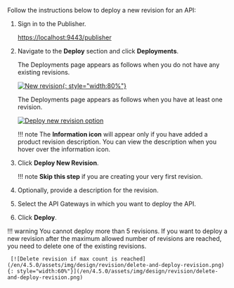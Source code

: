 
Follow the instructions below to deploy a new revision for an API:

1. Sign in to the Publisher.
   
      [https://localhost:9443/publisher](https://localhost:9443/publisher)

2. Navigate to the **Deploy** section and click **Deployments**.
    
      The Deployments page appears as follows when you do not have any existing revisions.

      [![New revision](/en/4.5.0/assets/img/design/revision/deploy-first-revision.png){: style="width:80%"}](/en/4.5.0/assets/img/design/revision/deploy-first-revision.png)

      The Deployments page appears as follows when you have at least one revision.

      [![Deploy new revision option]({{base_path}}/assets/img/design/revision/deploy-new-revision.png)]({{base_path}}/assets/img/design/revision/deploy-new-revision.png)

    !!! note
        The **Information icon** will appear only if you have added a product revision description. You can view the description when you hover over the information icon.

3. Click **Deploy New Revision**.

    !!! note
        **Skip this step** if you are creating your very first revision.

4.  Optionally, provide a description for the revision.
5.  Select the API Gateways in which you want to deploy the API.
6.  Click **Deploy**.

!!! warning
    You cannot deploy more than 5 revisions. If you want to deploy a new revision after the maximum allowed number of revisions are reached, you need to delete one of the existing revisions.

     [![Delete revision if max count is reached](/en/4.5.0/assets/img/design/revision/delete-and-deploy-revision.png){: style="width:60%"}](/en/4.5.0/assets/img/design/revision/delete-and-deploy-revision.png)
